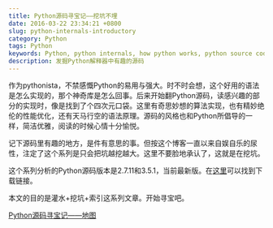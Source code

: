 ```yaml
---
title: Python源码寻宝记——挖坑不埋
date: 2016-03-22 23:34:21 +0800
slug: python-internals-introductory
category: Python
tags: Python
keywords: Python, python internals, how python works, python source code, python implenment, python源码剖析, python源码, python代码分析, python实现, python解释器实现
description: 发掘Python解释器中有趣的源码
---
```


作为pythonista，不禁感慨Python的易用与强大。时不时会想，这个好用的语法是怎么实现的，那个神奇库是怎么回事。后来开始翻Python源码，读感兴趣的部分的实现时，像是找到了个四次元口袋。这里有奇思妙想的算法实现，也有精妙绝伦的性能优化，还有天马行空的语法原理。源码的风格也和Python所倡导的一样，简洁优雅，阅读的时候心情十分愉悦。

记下源码里有趣的地方，是件有意思的事。但按这个博客一直以来自娱自乐的尿性，注定了这个系列是只会把坑越挖越大。这里不要脸地承认了，这就是在挖坑。

<!-- more -->

这个系列分析的Python源码版本是2.7.11和3.5.1，当前最新版。在[这里][1]可以找到下载链接。

本文的目的是灌水+挖坑+索引这系列文章。开始寻宝吧。

[Python源码寻宝记——地图](/python-internals-locate-source-code)


[1]: https://www.python.org/downloads/


